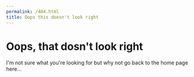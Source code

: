 ```yaml
---
permalink: /404.html
title: Oops this doesn't look right
---
```


# Oops, that dosn't look right
I'm not sure what you're looking for but why not go back to the home page here...
